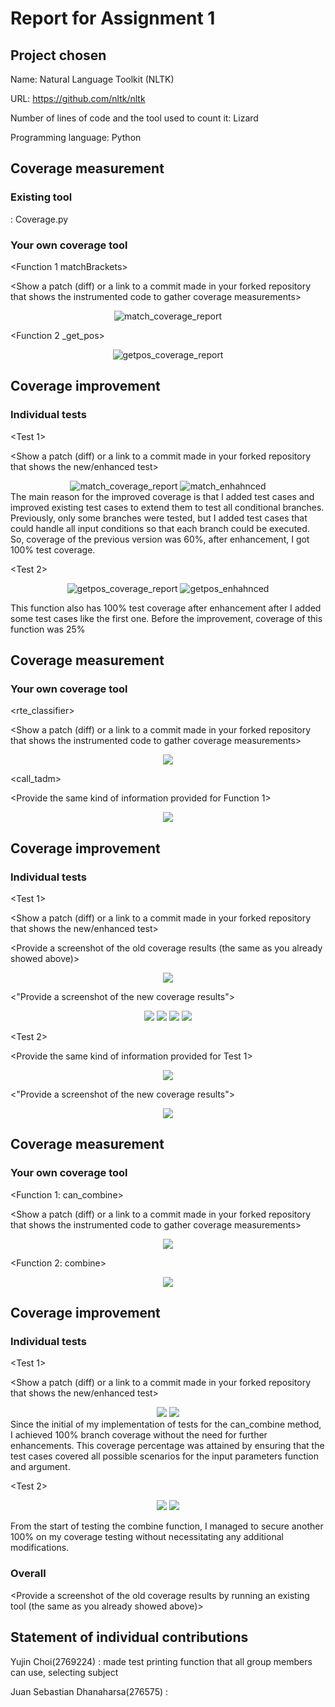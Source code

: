 # Report for Assignment 1

## Project chosen

Name:  Natural Language Toolkit (NLTK)

URL: https://github.com/nltk/nltk

Number of lines of code and the tool used to count it: Lizard

Programming language: Python

## Coverage measurement

### Existing tool
: Coverage.py
<Inform the name of the existing tool that was executed and how it was executed>

<Show the coverage results provided by the existing tool with a screenshot>


### Your own coverage tool

<The following is supposed to be repeated for each group member>

<Yujin Choi>

<Function 1 matchBrackets>

<Show a patch (diff) or a link to a commit made in your forked repository that shows the instrumented code to gather coverage measurements>

<div align="center">
  <img src="https://github.com/asdnng/nltk_SEP_group120/blob/main/images/match_results.png" alt="match_coverage_report">
</div>

<Function 2 _get_pos>
<div align="center">
  <img src="https://github.com/asdnng/nltk_SEP_group120/blob/main/images/getpos_results.png" alt="getpos_coverage_report">
</div>

## Coverage improvement

### Individual tests

<The following is supposed to be repeated for each group member>

<Yujin Choi>

<Test 1>

<Show a patch (diff) or a link to a commit made in your forked repository that shows the new/enhanced test>

<div align="center">
  <img src="https://github.com/asdnng/nltk_SEP_group120/blob/main/images/match_results.png" alt="match_coverage_report">
  <img src="https://github.com/asdnng/nltk_SEP_group120/blob/main/images/match_enhanced.png" alt="match_enhahnced">
</div>

<State the coverage improvement with a number and elaborate on why the coverage is improved>
 The main reason for the improved coverage is that I added test cases and improved existing test cases to extend them to test all conditional branches. Previously, only some branches were tested, but I added test cases that could handle all input conditions so that each branch could be executed. So, coverage of the previous version was 60%, after enhancement, I got 100% test coverage.

<Test 2>

<div align="center">
  <img src="https://github.com/asdnng/nltk_SEP_group120/blob/main/images/getpos_results.png" alt="getpos_coverage_report">
  <img src="https://github.com/asdnng/nltk_SEP_group120/blob/main/images/getpos_enhanced.png" alt="getpos_enhahnced">
</div>

 This function also has 100% test coverage after enhancement after I added some test cases like the first one. Before the improvement, coverage of this function was 25%

 ## Coverage measurement

 ### Your own coverage tool

 <Junhyeok Lee>

<rte_classifier>

<Show a patch (diff) or a link to a commit made in your forked repository that shows the instrumented code to gather coverage measurements>

<Provide a screenshot of the coverage results output by the instrumentation>

<div align="center">
  <img src="https://github.com/asdnng/nltk_SEP_group120/blob/main/images/rte_classify_old_coverage.png">
</div>

<call_tadm>

<Provide the same kind of information provided for Function 1>

<div align="center">
  <img src="https://github.com/asdnng/nltk_SEP_group120/blob/main/images/call_tadm_old_coverage.png">
</div>

## Coverage improvement

### Individual tests

<Junhyeok Lee>

<Test 1>

<Show a patch (diff) or a link to a commit made in your forked repository that shows the new/enhanced test>

<Provide a screenshot of the old coverage results (the same as you already showed above)>

<div align="center">
  <img src="https://github.com/asdnng/nltk_SEP_group120/blob/main/images/rte_classify_old_coverage.png">
</div>

<"Provide a screenshot of the new coverage results">

<div align="center">
  <img src="https://github.com/asdnng/nltk_SEP_group120/blob/main/images/test_rte_classify_new_coverage_1.png">
  <img src="https://github.com/asdnng/nltk_SEP_group120/blob/main/images/test_rte_classify_new_coverage_2.png">
  <img src="https://github.com/asdnng/nltk_SEP_group120/blob/main/images/test_rte_classify_new_coverage_3.png">
  <img src="https://github.com/asdnng/nltk_SEP_group120/blob/main/images/test_rte_classify_new_coverage_4.png">
</div>

<State the coverage improvement with a number and elaborate on why the coverage is improved>

<Test 2>

<Provide the same kind of information provided for Test 1>

<div align="center">
  <img src="https://github.com/asdnng/nltk_SEP_group120/blob/main/images/call_tadm_old_coverage.png">
</div>

<"Provide a screenshot of the new coverage results">

<div align="center">
  <img src="https://github.com/asdnng/nltk_SEP_group120/blob/main/images/test_call_tadm_new_coverage.png">
</div>

## Coverage measurement

### Your own coverage tool

<Juan Sebastian Dhanaharsa>

<Function 1: can_combine>

<Show a patch (diff) or a link to a commit made in your forked repository that shows the instrumented code to gather coverage measurements>

<div align="center">
  <img src="https://github.com/asdnng/nltk_SEP_group120/blob/main/images/can_combine%20hithit.png">
</div>

<Function 2: combine>
<div align="center">
  <img src="https://github.com/asdnng/nltk_SEP_group120/blob/main/images/combine%20hithit.png">
</div>

## Coverage improvement

### Individual tests

<The following is supposed to be repeated for each group member>

<Juan Sebastian Dhanaharsa>

<Test 1>

<Show a patch (diff) or a link to a commit made in your forked repository that shows the new/enhanced test>

<div align="center">
  <img src="https://github.com/asdnng/nltk_SEP_group120/blob/main/images/can_combine%20coverage.png">
  <img src="https://github.com/asdnng/nltk_SEP_group120/blob/main/images/can_combine%20hit.png">
</div>

<State the coverage improvement with a number and elaborate on why the coverage is improved>
Since the initial of my implementation of tests for the can_combine method, I achieved 100% branch coverage without the need for further enhancements. This coverage percentage was attained by ensuring that the test cases covered all possible scenarios for the input parameters function and argument.

<Test 2>

<div align="center">
  <img src="https://github.com/asdnng/nltk_SEP_group120/blob/main/images/combine%20coverage.png">
  <img src="https://github.com/asdnng/nltk_SEP_group120/blob/main/images/combine%20hit.png">
</div>

From the start of testing the combine function, I managed to secure another 100% on my coverage testing without necessitating any additional modifications.

### Overall

<Provide a screenshot of the old coverage results by running an existing tool (the same as you already showed above)>



<Provide a screenshot of the new coverage results by running the existing tool using all test modifications made by the group>

## Statement of individual contributions

<Write what each group member did>

Yujin Choi(2769224) : made test printing function that all group members can use, selecting subject

Juan Sebastian Dhanaharsa(276575) : 
